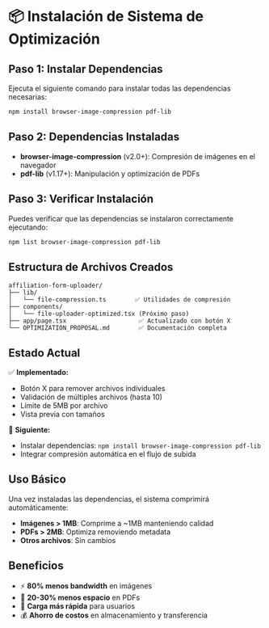 # 📦 Instalación de Sistema de Optimización

## Paso 1: Instalar Dependencias

Ejecuta el siguiente comando para instalar todas las dependencias necesarias:

```bash
npm install browser-image-compression pdf-lib
```

## Paso 2: Dependencias Instaladas

- **browser-image-compression** (v2.0+): Compresión de imágenes en el navegador
- **pdf-lib** (v1.17+): Manipulación y optimización de PDFs

## Paso 3: Verificar Instalación

Puedes verificar que las dependencias se instalaron correctamente ejecutando:

```bash
npm list browser-image-compression pdf-lib
```

## Estructura de Archivos Creados

```
affiliation-form-uploader/
├── lib/
│   └── file-compression.ts        ✅ Utilidades de compresión
├── components/
│   └── file-uploader-optimized.tsx (Próximo paso)
├── app/page.tsx                    ✅ Actualizado con botón X
└── OPTIMIZATION_PROPOSAL.md        ✅ Documentación completa
```

## Estado Actual

✅ **Implementado:**
- Botón X para remover archivos individuales
- Validación de múltiples archivos (hasta 10)
- Límite de 5MB por archivo
- Vista previa con tamaños

🚀 **Siguiente:**
- Instalar dependencias: `npm install browser-image-compression pdf-lib`
- Integrar compresión automática en el flujo de subida

## Uso Básico

Una vez instaladas las dependencias, el sistema comprimirá automáticamente:

- **Imágenes > 1MB**: Comprime a ~1MB manteniendo calidad
- **PDFs > 2MB**: Optimiza removiendo metadata
- **Otros archivos**: Sin cambios

## Beneficios

- ⚡ **80% menos bandwidth** en imágenes
- 💾 **20-30% menos espacio** en PDFs
- 🚀 **Carga más rápida** para usuarios
- 💰 **Ahorro de costos** en almacenamiento y transferencia
